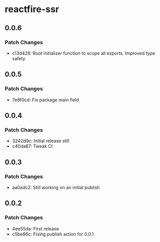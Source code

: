 # reactfire-ssr

## 0.0.6

### Patch Changes

- c13d428: Root initializer function to scope all exports. Improved type safety

## 0.0.5

### Patch Changes

- 7e8f0cd: Fix package main field

## 0.0.4

### Patch Changes

- 3242d9c: Initial release still
- c40da87: Tweak CI

## 0.0.3

### Patch Changes

- aa0adc2: Still working on an initial publish

## 0.0.2

### Patch Changes

- 4ee55da: First release
- c5be86c: Fixing publish action for 0.0.1
